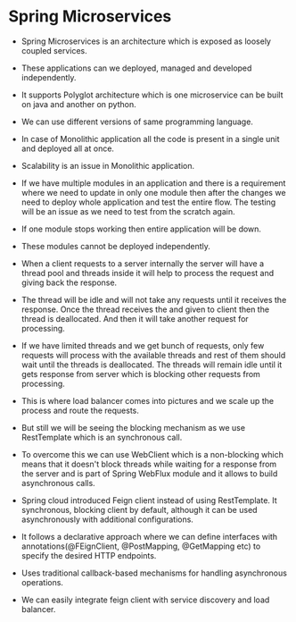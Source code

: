 # Spring Microservices


* Spring Microservices is an architecture which is exposed as loosely coupled services.

* These applications can we deployed, managed and developed independently.

* It supports Polyglot architecture which is one microservice can be built on java and another on python.

* We can use different versions of same programming language.

* In case of Monolithic application all the code is present in a single unit and deployed all at once.

* Scalability is an issue in Monolithic application.

* If we have multiple modules in an application and there is a requirement where we need to update in only one module then after 
  the changes we need to deploy whole application and test the entire flow. The testing will be an issue as we need to test from the scratch again.

* If one module stops working then entire application will be down.

* These modules cannot be deployed independently.

* When a client requests to a server internally the server will have a thread pool and threads inside it will help to 
  process the request and giving back the response.
* The thread will be idle and will not take any requests until it receives the response. Once the thread receives the and 
  given to client then the thread is deallocated. And then it will take another request for processing.
* If we have limited threads and we get bunch of requests, only few requests will process with the available threads and rest of them should wait until 
  the threads is deallocated. The threads will remain idle until it gets response from server which is blocking other requests from processing.
* This is where load balancer comes into pictures and we scale up the process and route the requests.
* But still we will be seeing the blocking mechanism as we use RestTemplate which is an synchronous call.
* To overcome this we can use WebClient which is a non-blocking which means that it doesn't block threads while waiting for a response from the server
  and is part of Spring WebFlux module and it allows to build  asynchronous  calls.

* Spring cloud introduced Feign client instead of using RestTemplate. 
  It synchronous, blocking client by default, although it can be used asynchronously with additional configurations.
* It follows a declarative approach where we can define interfaces with annotations(@FEignClient, @PostMapping, @GetMapping etc)
  to specify the desired HTTP endpoints.
* Uses traditional callback-based mechanisms for handling asynchronous operations.
* We can easily integrate feign client with service discovery and load balancer.

